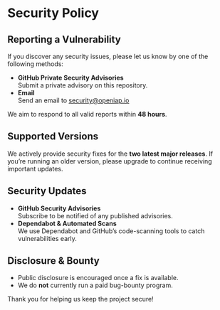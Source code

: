 # Security Policy

## Reporting a Vulnerability

If you discover any security issues, please let us know by one of the following methods:

- **GitHub Private Security Advisories**  
  Submit a private advisory on this repository.
- **Email**  
  Send an email to security@openiap.io

We aim to respond to all valid reports within **48 hours**.

## Supported Versions

We actively provide security fixes for the **two latest major releases**. If you’re running an older version, please upgrade to continue receiving important updates.

## Security Updates

- **GitHub Security Advisories**  
  Subscribe to be notified of any published advisories.  
- **Dependabot & Automated Scans**  
  We use Dependabot and GitHub’s code-scanning tools to catch vulnerabilities early.

## Disclosure & Bounty

- Public disclosure is encouraged once a fix is available.  
- We do **not** currently run a paid bug-bounty program.

Thank you for helping us keep the project secure!
